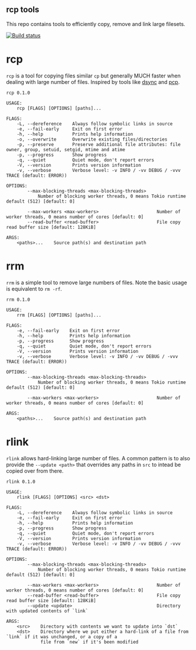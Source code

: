 rcp tools
---------

This repo contains tools to efficiently copy, remove and link large filesets.

[![Build status](https://github.com/wykurz/rcp/actions/workflows/rust.yml/badge.svg)](https://github.com/wykurz/rcp/actions)

rcp
===

`rcp` is a tool for copying files similar `cp` but generally MUCH faster when dealing with large number of files.
Inspired by tools like [dsync](https://mpifileutils.readthedocs.io/en/v0.11.1/dsync.1.html) and
[pcp](https://github.com/wtsi-ssg/pcp).

```
rcp 0.1.0

USAGE:
    rcp [FLAGS] [OPTIONS] [paths]...

FLAGS:
    -L, --dereference    Always follow symbolic links in source
    -e, --fail-early     Exit on first error
    -h, --help           Prints help information
    -o, --overwrite      Overwrite existing files/directories
    -p, --preserve       Preserve additional file attributes: file owner, group, setuid, setgid, mtime and atime
    -p, --progress       Show progress
    -q, --quiet          Quiet mode, don't report errors
    -V, --version        Prints version information
    -v, --verbose        Verbose level: -v INFO / -vv DEBUG / -vvv TRACE (default: ERROR))

OPTIONS:
        --max-blocking-threads <max-blocking-threads>
            Number of blocking worker threads, 0 means Tokio runtime default (512) [default: 0]

        --max-workers <max-workers>                      Number of worker threads, 0 means number of cores [default: 0]
        --read-buffer <read-buffer>                      File copy read buffer size [default: 128KiB]

ARGS:
    <paths>...    Source path(s) and destination path
```

rrm
===

`rrm` is a simple tool to remove large numbers of files. Note the basic usage is equivalent to `rm -rf`.

```
rrm 0.1.0

USAGE:
    rrm [FLAGS] [OPTIONS] [paths]...

FLAGS:
    -e, --fail-early    Exit on first error
    -h, --help          Prints help information
    -p, --progress      Show progress
    -q, --quiet         Quiet mode, don't report errors
    -V, --version       Prints version information
    -v, --verbose       Verbose level: -v INFO / -vv DEBUG / -vvv TRACE (default: ERROR))

OPTIONS:
        --max-blocking-threads <max-blocking-threads>
            Number of blocking worker threads, 0 means Tokio runtime default (512) [default: 0]

        --max-workers <max-workers>                      Number of worker threads, 0 means number of cores [default: 0]

ARGS:
    <paths>...    Source path(s) and destination path
```

rlink
=====

`rlink` allows hard-linking large number of files. A common pattern is to also provide the `--update <path>` that overrides any paths in `src` to intead be copied over from there.

```
rlink 0.1.0

USAGE:
    rlink [FLAGS] [OPTIONS] <src> <dst>

FLAGS:
    -L, --dereference    Always follow symbolic links in source
    -e, --fail-early     Exit on first error
    -h, --help           Prints help information
    -p, --progress       Show progress
    -q, --quiet          Quiet mode, don't report errors
    -V, --version        Prints version information
    -v, --verbose        Verbose level: -v INFO / -vv DEBUG / -vvv TRACE (default: ERROR))

OPTIONS:
        --max-blocking-threads <max-blocking-threads>
            Number of blocking worker threads, 0 means Tokio runtime default (512) [default: 0]

        --max-workers <max-workers>                      Number of worker threads, 0 means number of cores [default: 0]
        --read-buffer <read-buffer>                      File copy read buffer size [default: 128KiB]
        --update <update>                                Directory with updated contents of `link`

ARGS:
    <src>    Directory with contents we want to update into `dst`
    <dst>    Directory where we put either a hard-link of a file from `link` if it was unchanged, or a copy of a
             file from `new` if it's been modified
```